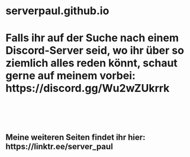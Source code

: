# serverpaul.github.io
<h1>Falls ihr auf der Suche nach einem Discord-Server seid, wo ihr über so ziemlich alles reden könnt, schaut gerne auf meinem vorbei: https://discord.gg/Wu2wZUkrrk<h1> <br><h2>Meine weiteren Seiten findet ihr hier: https://linktr.ee/server_paul<h2>
